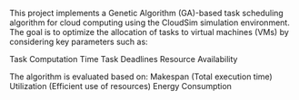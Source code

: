 This project implements a Genetic Algorithm (GA)-based task scheduling algorithm for cloud computing using the CloudSim simulation environment. The goal is to optimize the allocation of tasks to virtual machines (VMs) by considering key parameters such as:

 Task Computation Time
 Task Deadlines
 Resource Availability

The algorithm is evaluated based on:
 Makespan (Total execution time)
 Utilization (Efficient use of resources)
 Energy Consumption
